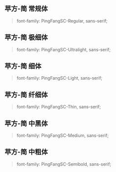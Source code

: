 <!--
 * @Date: 2021-12-14 20:50:55
 * @LastEditors: Timeout
 * @LastEditTime: 2021-12-14 21:05:19
 * @FilePath: /PingFangSC/README.md
-->

## 苹方-简 常规体

> font-family: PingFangSC-Regular, sans-serif;

## 苹方-简 极细体

> font-family: PingFangSC-Ultralight, sans-serif;

## 苹方-简 细体

> font-family: PingFangSC-Light, sans-serif;

## 苹方-简 纤细体

> font-family: PingFangSC-Thin, sans-serif;

## 苹方-简 中黑体

> font-family: PingFangSC-Medium, sans-serif;

## 苹方-简 中粗体

> font-family: PingFangSC-Semibold, sans-serif;
